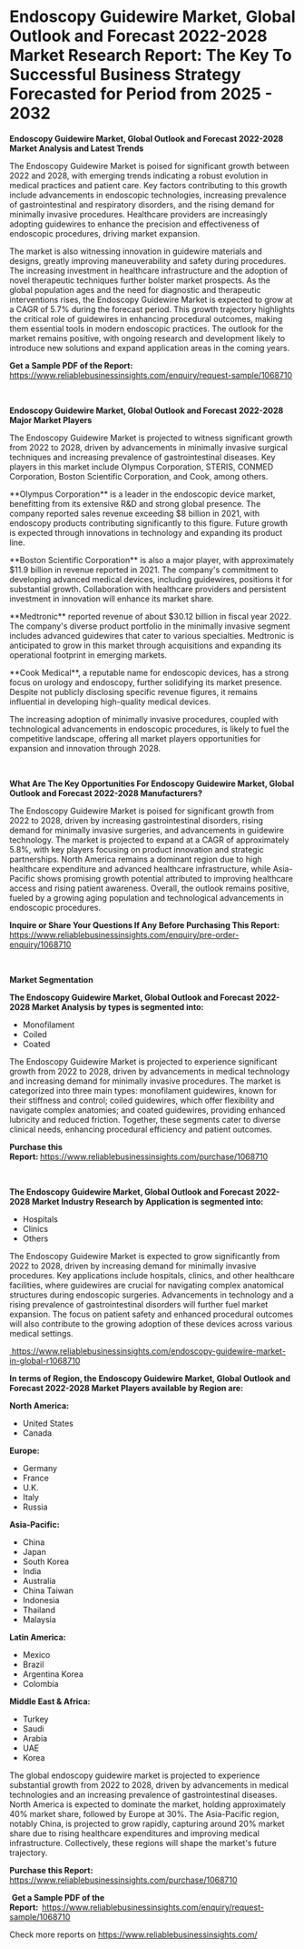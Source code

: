 <p><h1>Endoscopy Guidewire Market, Global Outlook and Forecast 2022-2028 Market Research Report: The Key To Successful Business Strategy Forecasted for Period from 2025 - 2032</h1></p><p><strong>Endoscopy Guidewire Market, Global Outlook and Forecast 2022-2028 Market Analysis and Latest Trends</strong></p>
<p><p>The Endoscopy Guidewire Market is poised for significant growth between 2022 and 2028, with emerging trends indicating a robust evolution in medical practices and patient care. Key factors contributing to this growth include advancements in endoscopic technologies, increasing prevalence of gastrointestinal and respiratory disorders, and the rising demand for minimally invasive procedures. Healthcare providers are increasingly adopting guidewires to enhance the precision and effectiveness of endoscopic procedures, driving market expansion.</p><p>The market is also witnessing innovation in guidewire materials and designs, greatly improving maneuverability and safety during procedures. The increasing investment in healthcare infrastructure and the adoption of novel therapeutic techniques further bolster market prospects. As the global population ages and the need for diagnostic and therapeutic interventions rises, the Endoscopy Guidewire Market is expected to grow at a CAGR of 5.7% during the forecast period. This growth trajectory highlights the critical role of guidewires in enhancing procedural outcomes, making them essential tools in modern endoscopic practices. The outlook for the market remains positive, with ongoing research and development likely to introduce new solutions and expand application areas in the coming years.</p></p>
<p><strong>Get a Sample PDF of the Report:&nbsp;</strong> <a href="https://www.reliablebusinessinsights.com/enquiry/request-sample/1068710?utm_campaign=2662&utm_medium=2&utm_source=Github&utm_content=ia&utm_term=21032025&utm_id=endoscopy-guidewire-market-global-outlook-and-forecast-2022-2028">https://www.reliablebusinessinsights.com/enquiry/request-sample/1068710</a></p>
<p>&nbsp;</p>
<p><strong>Endoscopy Guidewire Market, Global Outlook and Forecast 2022-2028 Major Market Players</strong></p>
<p><p>The Endoscopy Guidewire Market is projected to witness significant growth from 2022 to 2028, driven by advancements in minimally invasive surgical techniques and increasing prevalence of gastrointestinal diseases. Key players in this market include Olympus Corporation, STERIS, CONMED Corporation, Boston Scientific Corporation, and Cook, among others.</p><p>**Olympus Corporation** is a leader in the endoscopic device market, benefitting from its extensive R&D and strong global presence. The company reported sales revenue exceeding $8 billion in 2021, with endoscopy products contributing significantly to this figure. Future growth is expected through innovations in technology and expanding its product line.</p><p>**Boston Scientific Corporation** is also a major player, with approximately $11.9 billion in revenue reported in 2021. The company's commitment to developing advanced medical devices, including guidewires, positions it for substantial growth. Collaboration with healthcare providers and persistent investment in innovation will enhance its market share.</p><p>**Medtronic** reported revenue of about $30.12 billion in fiscal year 2022. The company's diverse product portfolio in the minimally invasive segment includes advanced guidewires that cater to various specialties. Medtronic is anticipated to grow in this market through acquisitions and expanding its operational footprint in emerging markets.</p><p>**Cook Medical**, a reputable name for endoscopic devices, has a strong focus on urology and endoscopy, further solidifying its market presence. Despite not publicly disclosing specific revenue figures, it remains influential in developing high-quality medical devices.</p><p>The increasing adoption of minimally invasive procedures, coupled with technological advancements in endoscopic procedures, is likely to fuel the competitive landscape, offering all market players opportunities for expansion and innovation through 2028.</p></p>
<p>&nbsp;</p>
<p><strong>What Are The Key Opportunities For Endoscopy Guidewire Market, Global Outlook and Forecast 2022-2028 Manufacturers?</strong></p>
<p><p>The Endoscopy Guidewire Market is poised for significant growth from 2022 to 2028, driven by increasing gastrointestinal disorders, rising demand for minimally invasive surgeries, and advancements in guidewire technology. The market is projected to expand at a CAGR of approximately 5.8%, with key players focusing on product innovation and strategic partnerships. North America remains a dominant region due to high healthcare expenditure and advanced healthcare infrastructure, while Asia-Pacific shows promising growth potential attributed to improving healthcare access and rising patient awareness. Overall, the outlook remains positive, fueled by a growing aging population and technological advancements in endoscopic procedures.</p></p>
<p><strong>Inquire or Share Your Questions If Any Before Purchasing This Report:</strong> <a href="https://www.reliablebusinessinsights.com/enquiry/pre-order-enquiry/1068710?utm_campaign=2662&utm_medium=2&utm_source=Github&utm_content=ia&utm_term=21032025&utm_id=endoscopy-guidewire-market-global-outlook-and-forecast-2022-2028">https://www.reliablebusinessinsights.com/enquiry/pre-order-enquiry/1068710</a></p>
<p>&nbsp;</p>
<p><strong>Market Segmentation</strong></p>
<p><strong>The Endoscopy Guidewire Market, Global Outlook and Forecast 2022-2028 Market Analysis by types is segmented into:</strong></p>
<p><ul><li>Monofilament</li><li>Coiled</li><li>Coated</li></ul></p>
<p><p>The Endoscopy Guidewire Market is projected to experience significant growth from 2022 to 2028, driven by advancements in medical technology and increasing demand for minimally invasive procedures. The market is categorized into three main types: monofilament guidewires, known for their stiffness and control; coiled guidewires, which offer flexibility and navigate complex anatomies; and coated guidewires, providing enhanced lubricity and reduced friction. Together, these segments cater to diverse clinical needs, enhancing procedural efficiency and patient outcomes.</p></p>
<p><strong>Purchase this Report:&nbsp;</strong><a href="https://www.reliablebusinessinsights.com/purchase/1068710?utm_campaign=2662&utm_medium=2&utm_source=Github&utm_content=ia&utm_term=21032025&utm_id=endoscopy-guidewire-market-global-outlook-and-forecast-2022-2028">https://www.reliablebusinessinsights.com/purchase/1068710</a></p>
<p>&nbsp;</p>
<p><strong>The Endoscopy Guidewire Market, Global Outlook and Forecast 2022-2028 Market Industry Research by Application is segmented into:</strong></p>
<p><ul><li>Hospitals</li><li>Clinics</li><li>Others</li></ul></p>
<p><p>The Endoscopy Guidewire Market is expected to grow significantly from 2022 to 2028, driven by increasing demand for minimally invasive procedures. Key applications include hospitals, clinics, and other healthcare facilities, where guidewires are crucial for navigating complex anatomical structures during endoscopic surgeries. Advancements in technology and a rising prevalence of gastrointestinal disorders will further fuel market expansion. The focus on patient safety and enhanced procedural outcomes will also contribute to the growing adoption of these devices across various medical settings.</p></p>
<p><a href="https://www.reliablebusinessinsights.com/endoscopy-guidewire-market-in-global-r1068710?utm_campaign=2662&utm_medium=2&utm_source=Github&utm_content=ia&utm_term=21032025&utm_id=endoscopy-guidewire-market-global-outlook-and-forecast-2022-2028">&nbsp;https://www.reliablebusinessinsights.com/endoscopy-guidewire-market-in-global-r1068710</a></p>
<p><strong>In terms of Region, the Endoscopy Guidewire Market, Global Outlook and Forecast 2022-2028 Market Players available by Region are:</strong></p>
<p>
    <p> <strong> North America: </strong>
        <ul>
            <li>United States</li>
            <li>Canada</li>
        </ul>
        </p> 
    <p> <strong> Europe: </strong>
        <ul>
            <li>Germany</li>
            <li>France</li>
            <li>U.K.</li>
            <li>Italy</li>
            <li>Russia</li>
        </ul>
        </p> 
    <p> <strong> Asia-Pacific: </strong>
        <ul>
            <li>China</li>
            <li>Japan</li>
            <li>South Korea</li>
            <li>India</li>
            <li>Australia</li>
            <li>China Taiwan</li>
            <li>Indonesia</li>
            <li>Thailand</li>
            <li>Malaysia</li>
        </ul>
        </p> 
    <p> <strong> Latin America: </strong>
        <ul>
            <li>Mexico</li>
            <li>Brazil</li>
            <li>Argentina Korea</li>
            <li>Colombia</li>
        </ul>
        </p> 
    <p> <strong> Middle East & Africa: </strong>
        <ul>
            <li>Turkey</li>
            <li>Saudi</li>
            <li>Arabia</li>
            <li>UAE</li>
            <li>Korea</li>
        </ul>
    </p>
    </p>
<p><p>The global endoscopy guidewire market is projected to experience substantial growth from 2022 to 2028, driven by advancements in medical technologies and an increasing prevalence of gastrointestinal diseases. North America is expected to dominate the market, holding approximately 40% market share, followed by Europe at 30%. The Asia-Pacific region, notably China, is projected to grow rapidly, capturing around 20% market share due to rising healthcare expenditures and improving medical infrastructure. Collectively, these regions will shape the market's future trajectory.</p></p>
<p><strong>Purchase this Report: </strong><a href="https://www.reliablebusinessinsights.com/purchase/1068710?utm_campaign=2662&utm_medium=2&utm_source=Github&utm_content=ia&utm_term=21032025&utm_id=endoscopy-guidewire-market-global-outlook-and-forecast-2022-2028">https://www.reliablebusinessinsights.com/purchase/1068710</a></p>
<p>&nbsp;<strong>Get a Sample PDF of the Report:&nbsp;&nbsp;</strong><a href="https://www.reliablebusinessinsights.com/enquiry/request-sample/1068710?utm_campaign=2662&utm_medium=2&utm_source=Github&utm_content=ia&utm_term=21032025&utm_id=endoscopy-guidewire-market-global-outlook-and-forecast-2022-2028">https://www.reliablebusinessinsights.com/enquiry/request-sample/1068710</a></p>
<p><strong></strong></p>
<p>Check more reports on <a href="https://www.reliablebusinessinsights.com/?utm_campaign=2662&utm_medium=2&utm_source=Github&utm_content=ia&utm_term=21032025&utm_id=endoscopy-guidewire-market-global-outlook-and-forecast-2022-2028">https://www.reliablebusinessinsights.com/</a></p>